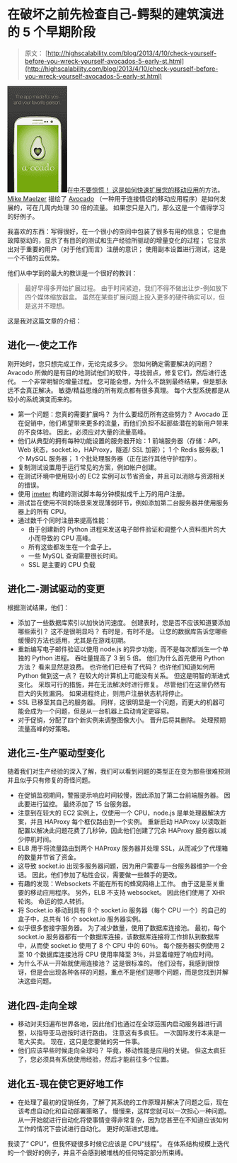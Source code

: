 # 在破坏之前先检查自己-鳄梨的建筑演进的 5 个早期阶段

> 原文： [http://highscalability.com/blog/2013/4/10/check-yourself-before-you-wreck-yourself-avocados-5-early-st.html](http://highscalability.com/blog/2013/4/10/check-yourself-before-you-wreck-yourself-avocados-5-early-st.html)

![](img/d02a7ba0dcd059b036ce353085ef0a44.png)在[中不要惊慌！ 这是如何快速扩展您的移动应用](http://venturebeat.com/2013/04/06/dont-panic-heres-how-to-quickly-scale-your-mobile-apps/)的方法。 [Mike Maelzer](http://www.linkedin.com/in/maelzer) 描绘了 [Avocado](https://avocado.io/) （一种用于连接情侣的移动应用程序）是如何发展的，可在几周内处理 30 倍的流量。 如果您只是入门，那么这是一个值得学习的好例子。

我喜欢的东西：写得很好，在一个很小的空间中包装了很多有用的信息； 它是由故障驱动的，显示了有目的的测试和生产经验所驱动的增量变化的过程； 它显示出对于重要的用户（对于他们而言）注册的意识； 使用副本设置进行测试，这是一个不错的云优势。

他们从中学到的最大的教训是一个很好的教训：

> 最好早得多开始扩展过程。 由于时间紧迫，我们不得不做出让步-例如放下四个媒体缩放器盒。 虽然在某些扩展问题上投入更多的硬件确实可以，但是这并不理想。

这是我对这篇文章的介绍：

## 进化一-使之工作

刚开始时，您只想完成工作，无论完成多少。 您如何确定需要解决的问题？ Avacodo 所做的是有目的地测试他们的软件，寻找弱点，修复它们，然后进行迭代。 一个非常明智的增量过程。 您可能会想，为什么不跳到最终结果，但是那永远不会真正解决。 敏捷/精益思维的所有观点都有很多真理。 每个大型系统都是从较小的系统演变而来的。

*   第一个问题：您真的需要扩展吗？ 为什么要经历所有这些努力？ Avocado 正在促销中，他们希望带来更多的流量，而他们负担不起那些潜在的新用户带来的不良体验。 因此，必须应对大量的流量高峰。
*   他们从典型的拥有每种功能设置的服务器开始：1 前端服务器（存储：API，Web 状态，socket.io，HAProxy，隧道/ SSL 加密）； 1 个 Redis 服务器; 1 个 MySQL 服务器； 1 个批处理服务器（正在运行其他守护程序）。
*   复制测试设置用于运行常见的方案，例如帐户创建。
*   在测试环境中使用较小的 EC2 实例可以节省资金，并且可以消除与资源相关的错误。
*   使用 [jmeter](http://jmeter.apache.org/) 构建的测试脚本每分钟模拟成千上万的用户注册。
*   测试旨在使用不同的场景来发现薄弱环节，例如添加第二台服务器并使用服务器上的所有 CPU。
*   通过数千个同时注册来提高性能：
    *   由于创建新的 Python 进程来发送电子邮件验证和调整个人资料图片的大小而导致的 CPU 高峰。
    *   所有这些都发生在一个盒子上。
    *   一些 MySQL 查询需要很长时间。
    *   SSL 是主要的 CPU 负载

## 进化二-测试驱动的变更

根据测试结果，他们：

*   添加了一些数据库索引以加快访问速度。 创建表时，您是否不应该知道要添加哪些索引？ 这不是很明显吗？ 有时是，有时不是。 让您的数据库告诉您哪些缓慢的方法也适用，尤其是在游戏初期。
*   重新编写电子邮件验证以使用 node.js 的异步功能，而不是每次都派生一个单独的 Python 进程。 吞吐量提高了 3 到 5 倍。 他们为什么首先使用 Python 方法？ 看来显然是浪费。 也许他们已经有了代码？ 也许他们知道如何用 Python 做到这一点？ 在较大的计算机上可能没有关系。 但这是明智的渐进式变化。 采取可行的措施，并在无法解决时进行修复。 尽管他们在这里仍然有巨大的失败漏洞。 如果进程终止，则用户注册状态机将停止。
*   SSL 已移至其自己的服务器。 同样，这很明显是一个问题，而更大的机器可能会成为一个问题，但是从一台机器上启动肯定更容易。
*   对于促销，分配了四个新实例来调整图像大小。 晋升后将其删除。 处理预期流量高峰的好策略。

## 进化三-生产驱动型变化

随着我们对生产经验的深入了解，我们可以看到问题的类型正在变为那些很难预测并且似乎只有修复的奇怪问题。

*   在促销监视期间，警报提示响应时间较慢，因此添加了第二台前端服务器。 因此要进行监控。 最终添加了 15 台服务器。
*   注意到在较大的 EC2 实例上，仅使用一个 CPU，node.js 是单处理器解决方案，并且 HAProxy 每个框仅路由到一个实例。 重新启动 HAProxy 以读取新配置以解决此问题花费了几秒钟，因此他们创建了冗余 HAProxy 服务器以减少停机时间。
*   ELB 用于将流量路由到两个 HAProxy 服务器并处理 SSL，从而减少了代理箱的数量并节省了资金。
*   这导致 socket.io 出现多服务器问题，因为用户需要与一台服务器维护一个会话。 因此，他们参加了粘性会议，需要做一些棘手的更改。
*   有趣的发现：Websockets 不能在所有的蜂窝网络上工作。 由于这是至关重要的移动应用程序。 另外，ELB 不支持 websocket。 因此他们使用了 XHR 轮询。 命运的惊人转折。
*   将 Socket.io 移动到具有 8 个 socket.io 服务器（每个 CPU 一个）的自己的盒子中，总共有 16 个 socket.io 服务器实例。
*   似乎很多套接字服务器。 为了减少数量，使用了数据库连接池。 最初，每个 socket.io 服务器都有一个数据库连接，该数据库连接将工作排队到数据库中，从而使 socket.io 使用了 8 个 CPU 中的 60％。 每个服务器实例使用 2 至 10 个数据库连接池将 CPU 使用率降至 3％，并显着缩短了响应时间。
*   为什么不从一开始就使用连接池？ 这是很标准的。 他们没有，我感到很惊讶，但是会出现各种各样的问题，重点不是他们是哪个问题，而是您找到并解决这些问题。

## 进化四-走向全球

*   移动对夫妇遍布世界各地，因此他们也通过在全球范围内启动服务器进行调整，以指导亚马逊按时进行路由。 注意这有多疯狂。 一次国际发行本来是一笔大买卖。 现在，这只是您要做的另一件事。
*   他们应该早些时候走向全球吗？ 毕竟，移动性能是应用的关键。 但这太疯狂了，您必须具有系统使用经验，然后才能前往多个位置。

## 进化五-现在使它更好地工作

*   在处理了最初的促销任务，了解了其系统的工作原理并解决了问题之后，现在该考虑自动化和自动部署策略了。 慢慢来，这样您就可以一次担心一种问题。 从一开始就进行自动化将使事情变得非常复杂，因为您甚至在不知道应该如何工作的情况下尝试进行自动化。 更好的渐进式思维。

我读了“ CPU”，但我怀疑很多时候它应该是 CPU“线程”。 在体系结构规模上迭代的一个很好的例子，并且不会感到被堆栈的任何特定部分所束缚。